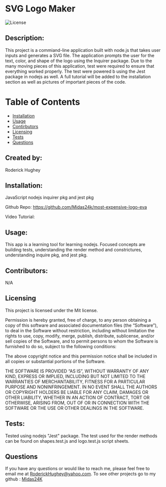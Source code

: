 # SVG Logo Maker

![License](https://img.shields.io/badge/License-Mit-yellow.svg)

## Description:

This project is a commiand-line application built with node.js that takes user inputs and generates a SVG file. The application prompts the user for the text, color, and shape of the logo using the Inquirer package. Due to the many moving pieces of this application, test were required to ensure that everything worked properly. The test were powered b using the Jest package in nodejs as well. A full tutorial will be added to the installation section as well as pictures of important pieces of the code.

# Table of Contents

- [Installation](#installation)
- [Usage](#usage)
- [Contirbutors](#contirbutors)
- [Licensing](#Licensing)
- [Tests](#tests)
- [Questions](#questions)

## Created by:

Roderick Hughey

## Installation:

JavaScript nodejs inquirer pkg and jest pkg

Github Repo: https://github.com/Midas24k/most-expensive-logo-eva

Video Tutorial:

## Usage:

This app is a learning tool for learning nodejs. Focused concepts are building tests, understanding the render method and constrictures, understanding inquire pkg, and jest pkg.
   
## Contributors:
N/A

## Licensing

This project is licensed under the Mit license.


Permission is hereby granted, free of charge, to any person obtaining a copy of this software and associated documentation files (the “Software”), to deal in the Software without restriction, including without limitation the rights to use, copy, modify, merge, publish, distribute, sublicense, and/or sell copies of the Software, and to permit persons to whom the Software is furnished to do so, subject to the following conditions:

The above copyright notice and this permission notice shall be included in all copies or substantial portions of the Software.

THE SOFTWARE IS PROVIDED “AS IS”, WITHOUT WARRANTY OF ANY KIND, EXPRESS OR IMPLIED, INCLUDING BUT NOT LIMITED TO THE WARRANTIES OF MERCHANTABILITY, FITNESS FOR A PARTICULAR PURPOSE AND NONINFRINGEMENT. IN NO EVENT SHALL THE AUTHORS OR COPYRIGHT HOLDERS BE LIABLE FOR ANY CLAIM, DAMAGES OR OTHER LIABILITY, WHETHER IN AN ACTION OF CONTRACT, TORT OR OTHERWISE, ARISING FROM, OUT OF OR IN CONNECTION WITH THE SOFTWARE OR THE USE OR OTHER DEALINGS IN THE SOFTWARE.

## Tests:

Tested using nodejs "Jest" package. The test used for the render methods can be found on shapes.test.js and logo.test.js script sheets.

## Questions

If you have any questions or would like to reach me, please feel free to email me at [RoderickHughey@yahoo.com](mailto:RoderickHughey@yahoo.com).
To see other projects go to my github : [Midas24K](https://github.com/Midas24K)
